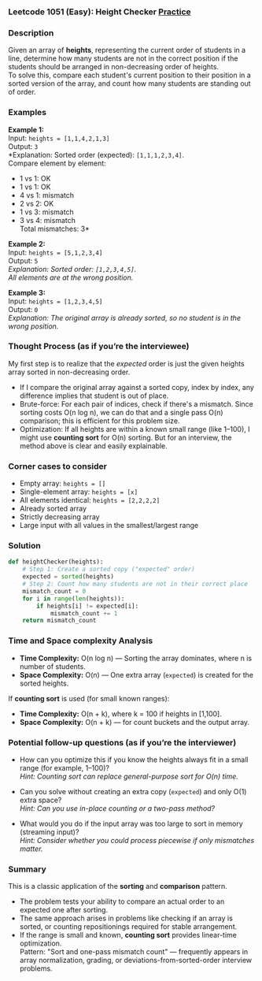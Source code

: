 ### Leetcode 1051 (Easy): Height Checker [Practice](https://leetcode.com/problems/height-checker)

### Description  
Given an array of **heights**, representing the current order of students in a line, determine how many students are not in the correct position if the students should be arranged in non-decreasing order of heights.  
To solve this, compare each student's current position to their position in a sorted version of the array, and count how many students are standing out of order.

### Examples  

**Example 1:**  
Input: `heights = [1,1,4,2,1,3]`  
Output: `3`  
*Explanation: Sorted order (expected): `[1,1,1,2,3,4]`.  
Compare element by element:
- 1 vs 1: OK
- 1 vs 1: OK
- 4 vs 1: mismatch
- 2 vs 2: OK
- 1 vs 3: mismatch
- 3 vs 4: mismatch  
Total mismatches: 3*

**Example 2:**  
Input: `heights = [5,1,2,3,4]`  
Output: `5`  
*Explanation: Sorted order: `[1,2,3,4,5]`.  
All elements are at the wrong position.*

**Example 3:**  
Input: `heights = [1,2,3,4,5]`  
Output: `0`  
*Explanation: The original array is already sorted, so no student is in the wrong position.*


### Thought Process (as if you’re the interviewee)  
My first step is to realize that the *expected* order is just the given heights array sorted in non-decreasing order.  
- If I compare the original array against a sorted copy, index by index, any difference implies that student is out of place.
- Brute-force: For each pair of indices, check if there's a mismatch. Since sorting costs O(n log n), we can do that and a single pass O(n) comparison; this is efficient for this problem size.
- Optimization: If all heights are within a known small range (like 1–100), I might use **counting sort** for O(n) sorting. But for an interview, the method above is clear and easily explainable.

### Corner cases to consider  
- Empty array: `heights = []`
- Single-element array: `heights = [x]`
- All elements identical: `heights = [2,2,2,2]`
- Already sorted array
- Strictly decreasing array
- Large input with all values in the smallest/largest range

### Solution

```python
def heightChecker(heights):
    # Step 1: Create a sorted copy ("expected" order)
    expected = sorted(heights)
    # Step 2: Count how many students are not in their correct place
    mismatch_count = 0
    for i in range(len(heights)):
        if heights[i] != expected[i]:
            mismatch_count += 1
    return mismatch_count
```

### Time and Space complexity Analysis  

- **Time Complexity:** O(n log n) — Sorting the array dominates, where n is number of students.
- **Space Complexity:** O(n) — One extra array (`expected`) is created for the sorted heights.

If **counting sort** is used (for small known ranges):  
- **Time Complexity:** O(n + k), where k = 100 if heights in [1,100].
- **Space Complexity:** O(n + k) — for count buckets and the output array.

### Potential follow-up questions (as if you’re the interviewer)  

- How can you optimize this if you know the heights always fit in a small range (for example, 1–100)?  
  *Hint: Counting sort can replace general-purpose sort for O(n) time.*

- Can you solve without creating an extra copy (`expected`) and only O(1) extra space?  
  *Hint: Can you use in-place counting or a two-pass method?*

- What would you do if the input array was too large to sort in memory (streaming input)?  
  *Hint: Consider whether you could process piecewise if only mismatches matter.*

### Summary
This is a classic application of the **sorting** and **comparison** pattern.  
- The problem tests your ability to compare an actual order to an expected one after sorting.
- The same approach arises in problems like checking if an array is sorted, or counting repositionings required for stable arrangement.  
- If the range is small and known, **counting sort** provides linear-time optimization.  
Pattern: "Sort and one-pass mismatch count" — frequently appears in array normalization, grading, or deviations-from-sorted-order interview problems.